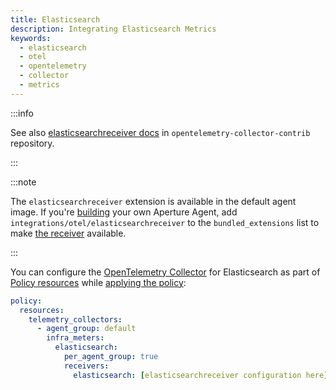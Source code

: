 ```yaml
---
title: Elasticsearch
description: Integrating Elasticsearch Metrics
keywords:
  - elasticsearch
  - otel
  - opentelemetry
  - collector
  - metrics
---
```


:::info

See also [elasticsearchreceiver docs][receiver] in
`opentelemetry-collector-contrib` repository.

:::

:::note

The `elasticsearchreceiver` extension is available in the default agent image.
If you're [building][build] your own Aperture Agent, add
`integrations/otel/elasticsearchreceiver` to the `bundled_extensions` list to
make [the receiver][receiver] available.

:::

You can configure the [OpenTelemetry Collector][opentelemetry-collector] for
Elasticsearch as part of [Policy resources][policy-resources] while [applying
the policy][applying-policy]:

```yaml
policy:
  resources:
    telemetry_collectors:
      - agent_group: default
        infra_meters:
          elasticsearch:
            per_agent_group: true
            receivers:
              elasticsearch: [elasticsearchreceiver configuration here]
```

[build]: /reference/aperturectl/build/agent/agent.md
[receiver]:
  https://github.com/open-telemetry/opentelemetry-collector-contrib/tree/main/receiver/elasticsearchreceiver
[opentelemetry-collector]: /reference/configuration/spec.md#telemetry-collector
[applying-policy]: /use-cases/use-cases.md
[policy-resources]: /reference/configuration/spec.md#resources
